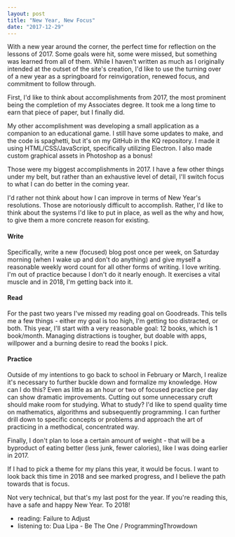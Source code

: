 ```yaml
---
layout: post
title: "New Year, New Focus"
date: "2017-12-29"
---
```


With a new year around the corner, the perfect time for reflection on the lessons of 2017. Some goals were hit, some were missed, but something was learned from all of them. While I haven't written as much as I originally intended at the outset of the site's creation, I'd like to use the turning over of a new year as a springboard for reinvigoration, renewed focus, and commitment to follow through. 

First, I'd like to think about accomplishments from 2017, the most prominent being the completion of my Associates degree. It took me a long time to earn that piece of paper, but I finally did. 

My other accomplishment was developing a small application as a companion to an educational game. I still have some updates to make, and the code is spaghetti, but it's on my GitHub in the KQ repository. I made it using HTML/CSS/JavaScript, specifically utilizing Electron. I also made custom graphical assets in Photoshop as a bonus!

Those were my biggest accomplishments in 2017. I have a few other things under my belt, but rather than an exhaustive level of detail, I'll switch focus to what I can do better in the coming year.

I'd rather not think about how I can improve in terms of New Year's resolutions. Those are notoriously difficult to accomplish. Rather, I'd like to think about the systems I'd like to put in place, as well as the why and how, to give them a more concrete reason for existing.

#### Write

Specifically, write a new (focused) blog post once per week, on Saturday morning (when I wake up and don't do anything) and give myself a reasonable weekly word count for all other forms of writing. I love writing. I'm out of practice because I don't do it nearly enough. It exercises a vital muscle and in 2018, I'm getting back into it.

#### Read

For the past two years I've missed my reading goal on Goodreads. This tells me a few things - either my goal is too high, I'm getting too distracted, or both. This year, I'll start with a very reasonable goal: 12 books, which is 1 book/month. Managing distractions is tougher, but doable with apps, willpower and a burning desire to read the books I pick.

#### Practice

Outside of my intentions to go back to school in February or March, I realize it's necessary to further buckle down and formalize my knowledge. How can I do this? Even as little as an hour or two of focused practice per day can show dramatic improvements. Cutting out some unnecessary cruft should make room for studying. What to study? I'd like to spend quality time on mathematics, algorithms and subsequently programming. I can further drill down to specific concepts or problems and approach the art of practicing in a methodical, concentrated way. 

Finally, I don't plan to lose a certain amount of weight - that will be a byproduct of eating better (less junk, fewer calories), like I was doing earlier in 2017.

If I had to pick a theme for my plans this year, it would be focus. I want to look back this time in 2018 and see marked progress, and I believe the path towards that is focus. 

Not very technical, but that's my last post for the year. If you're reading this, have a safe and happy New Year. To 2018!

* reading: Failure to Adjust
* listening to: Dua Lipa - Be The One / ProgrammingThrowdown


